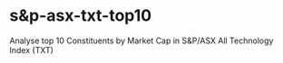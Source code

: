 # s&p-asx-txt-top10
Analyse top 10 Constituents by Market Cap in S&P/ASX All Technology Index (TXT)
